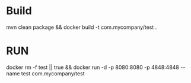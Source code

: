 # Build
mvn clean package && docker build -t com.mycompany/test .

# RUN

docker rm -f test || true && docker run -d -p 8080:8080 -p 4848:4848 --name test com.mycompany/test 